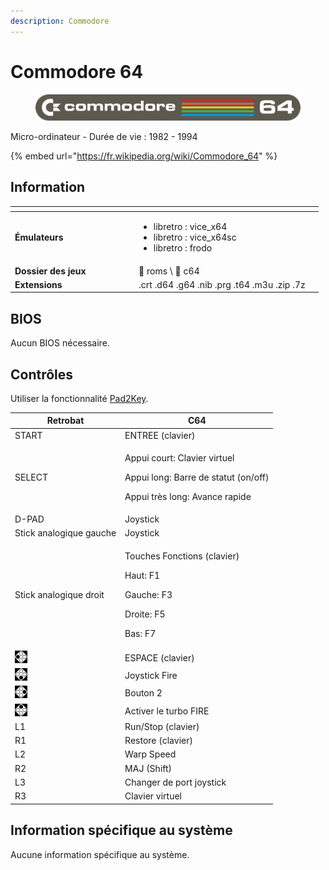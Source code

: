 ```yaml
---
description: Commodore
---
```


# Commodore 64

<div align="left">

<figure><img src="https://raw.githubusercontent.com/fabricecaruso/es-theme-carbon/52ff37c9e265587d006945a2ba695b5a962b3a3d/art/logos/c64.svg" alt=""><figcaption></figcaption></figure>

</div>

Micro-ordinateur - Durée de vie : 1982 - 1994

{% embed url="https://fr.wikipedia.org/wiki/Commodore_64" %}

## Information

<table data-header-hidden><thead><tr><th width="184"></th><th></th><th data-hidden></th></tr></thead><tbody><tr><td><strong>Émulateurs</strong></td><td><ul><li>libretro : vice_x64</li><li>libretro : vice_x64sc</li><li>libretro : frodo</li></ul></td><td></td></tr><tr><td><strong>Dossier des jeux</strong></td><td><span data-gb-custom-inline data-tag="emoji" data-code="1f4c1">📁</span> roms \ <span data-gb-custom-inline data-tag="emoji" data-code="1f4c2">📂</span> c64</td><td></td></tr><tr><td><strong>Extensions</strong></td><td>.crt .d64 .g64 .nib .prg .t64 .m3u .zip .7z</td><td></td></tr></tbody></table>

## BIOS

Aucun BIOS nécessaire.

## Contrôles

Utiliser la fonctionnalité [Pad2Key](../../../../controleurs/pad2key.md).

| Retrobat                                          | C64                                                                                                                   |
| ------------------------------------------------- | --------------------------------------------------------------------------------------------------------------------- |
| START                                             | ENTREE (clavier)                                                                                                      |
| SELECT                                            | <p>Appui court: Clavier virtuel </p><p>Appui long: Barre de statut (on/off) </p><p>Appui très long: Avance rapide</p> |
| D-PAD                                             | Joystick                                                                                                              |
| Stick analogique gauche                           | Joystick                                                                                                              |
| Stick analogique droit                            | <p>Touches Fonctions (clavier) </p><p>Haut: F1 </p><p>Gauche: F3 </p><p>Droite: F5 </p><p>Bas: F7</p>                 |
| ![](<../../../../.gitbook/assets/image (32).png>) | ESPACE (clavier)                                                                                                      |
| ![](<../../../../.gitbook/assets/image (19).png>) | Joystick Fire                                                                                                         |
| ![](<../../../../.gitbook/assets/image (6).png>)  | Bouton 2                                                                                                              |
| ![](<../../../../.gitbook/assets/image (34).png>) | Activer le turbo FIRE                                                                                                 |
| L1                                                | Run/Stop (clavier)                                                                                                    |
| R1                                                | Restore (clavier)                                                                                                     |
| L2                                                | Warp Speed                                                                                                            |
| R2                                                | MAJ (Shift)                                                                                                           |
| L3                                                | Changer de port joystick                                                                                              |
| R3                                                | Clavier virtuel                                                                                                       |

## Information spécifique au système

Aucune information spécifique au système.
